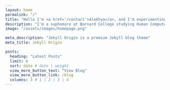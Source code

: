 ```yaml
---
layout: home
permalink: "/"
title: "Hello I'm <a href='/contact'>Alekhya</a>, and I'm experimenting with <em>GitHub!</em>."
description: "I'm a sophomore at Barnard College studying Human Computer Interaction 🔨✨"
image: "/assets/images/homepage.png"

meta_description: "Jekyll Origin is a premium Jekyll blog theme"
meta_title: Jekyll Origin

posts:
  heading: "Latest Posts"
  limit: 6
  sort: date # date | weight
  view_more_button_text: "View Blog"
  view_more_button_link: /blog
  columns: 3 # 1 | 2 | 3 | 4
---
```


